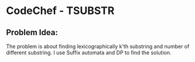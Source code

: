 # CodeChef - TSUBSTR
##  Problem Idea:
The problem is about finding lexicographically k'th substring and number of different substring. I use Suffix automata and DP to find the solution.



<!--stackedit_data:
eyJoaXN0b3J5IjpbLTg3MzU3NjYzNl19
-->